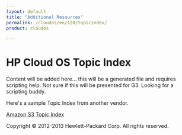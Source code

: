 ```yaml
---
layout: default
title: "Additional Resources"
permalink: /cloudos/en/120/topicindex/
product: cloudos

---
```


# HP Cloud OS Topic Index

Content will be added here... this will be a generated file and requires scripting help.  Not sure if this will be presented for G3.  Looking for a scripting buddy. 

Here's a sample Topic Index from another vendor.

[Amazon S3 Topic Index](http://docs.aws.amazon.com/AmazonS3/latest/API/BookIndex.html)


Copyright &copy; 2012-2013 Hewlett-Packard Corp. All rights reserved.


